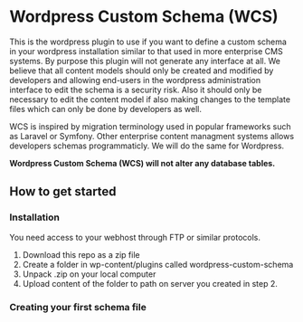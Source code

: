# Wordpress Custom Schema (WCS)
This is the wordpress plugin to use if you want to define a custom schema in your wordpress installation similar to that used in more enterprise CMS systems. By purpose this plugin will not generate any interface at all. We believe that all content models should only be created and modified by developers and allowing end-users in the wordpress administration interface to edit the schema is a security risk. Also it should only be necessary to edit the content model if also making changes to the template files which can only be done by developers as well.

WCS is inspired by migration terminology used in popular frameworks such as Laravel or Symfony. Other enterprise content managment systems allows developers schemas programmaticly. We will do the same for Wordpress.

**Wordpress Custom Schema (WCS) will not alter any database tables.**

## How to get started

### Installation
You need access to your webhost through FTP or similar protocols.

1) Download this repo as a zip file
2) Create a folder in wp-content/plugins called wordpress-custom-schema
3) Unpack .zip on your local computer
4) Upload content of the folder to path on server you created in step 2.

### Creating your first schema file
